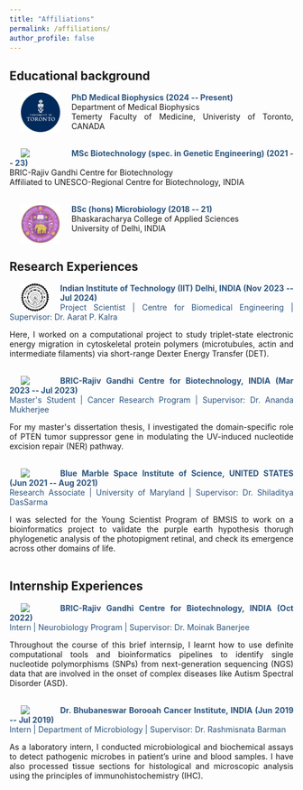 ```yaml
---
title: "Affiliations"
permalink: /affiliations/
author_profile: false
---
```

<style> body {text-align: justify} </style> <!-- Justify text. -->

## Educational background
<img src="/images/logo-uoft.png"
    width="70"
    hspace="20"
    align="left"> <span style="color:#2B547E">**PhD Medical Biophysics (2024 -- Present)**</span> <br>
    <span> Department of Medical Biophysics </span> <br>
    <span> Temerty Faculty of Medicine, Univeristy of Toronto, CANADA </span> <br> <br>

<img src="/images/logo_rgcb.png"
    width="70"
    hspace="20"
    align="left"> <span style="color:#2B547E">**MSc Biotechnology (spec. in Genetic Engineering) (2021 -- 23)**</span> <br>
    <span> BRIC-Rajiv Gandhi Centre for Biotechnology </span> <br>
    <span> Affiliated to UNESCO-Regional Centre for Biotechnology, INDIA </span> <br> <br>

<img src="/images/logo_du.png"
    width="70"
    hspace="20"
    align="left"> <span style="color:#2B547E">**BSc (hons) Microbiology (2018 -- 21)**</span> <br>
    <span> Bhaskaracharya College of Applied Sciences </span> <br>
    <span> University of Delhi, INDIA </span> <br> <br>

## Research Experiences
<img src="/images/logo-iitd-new.png"
    width="50"
    hspace="20"
    align="left"> <span style="color:#2B547E">**Indian Institute of Technology (IIT) Delhi, INDIA (Nov 2023 -- Jul 2024)**</span> <br>
    <span style="color:#2B547E"> Project Scientist | Centre for Biomedical Engineering | Supervisor: Dr. Aarat P. Kalra </span> <br>

Here, I worked on a computational project to study triplet-state electronic energy migration in cytoskeletal protein polymers (microtubules, actin and intermediate filaments) via short-range Dexter Energy Transfer (DET).
<br><br>

<img src="/images/logo_rgcb.png"
    width="50"
    hspace="20"
    align="left"> <span style="color:#2B547E">**BRIC-Rajiv Gandhi Centre for Biotechnology, INDIA (Mar 2023 -- Jul 2023)**</span> <br> 
    <span style="color:#2B547E"> Master's Student | Cancer Research Program | Supervisor: Dr. Ananda Mukherjee </span> <br>

For my master's dissertation thesis, I investigated the domain-specific role of PTEN tumor suppressor gene in modulating the UV-induced nucleotide excision repair (NER) pathway.
<br><br>

<img src="/images/logo_bmsis.png"
    width="50"
    hspace="20"
    align="left"> <span style="color:#2B547E">**Blue Marble Space Institute of Science, UNITED STATES (Jun 2021 -- Aug 2021)**</span> <br>
    <span style="color:#2B547E"> Research Associate | University of Maryland | Supervisor: Dr. Shiladitya DasSarma </span> <br>

I was selected for the Young Scientist Program of BMSIS to work on a bioinformatics project to validate the purple earth hypothesis thorugh phylogenetic analysis of the photopigment retinal, and check its emergence across other domains of life.
<br><br>

## Internship Experiences

<img src="/images/logo_rgcb.png"
    width="50"
    hspace="20"
    align="left"> <span style="color:#2B547E">**BRIC-Rajiv Gandhi Centre for Biotechnology, INDIA (Oct 2022)**</span> <br>
    <span style="color:#2B547E"> Intern | Neurobiology Program | Supervisor: Dr. Moinak Banerjee </span> <br>

Throughout the course of this brief internsip, I learnt how to use definite computational tools and bioinformatics pipelines to identify single nucleotide polymorphisms (SNPs) from next-generation sequencing (NGS) data that are involved in the onset of complex diseases like Autism Spectral Disorder (ASD).
<br><br>

<img src="/images/logo_bbci.png"
    width="50"
    hspace="20"
    align="left"> <span style="color:#2B547E">**Dr. Bhubaneswar Borooah Cancer Institute, INDIA (Jun 2019 -- Jul 2019)**</span> <br>
    <span style="color:#2B547E"> Intern | Department of Microbiology | Supervisor: Dr. Rashmisnata Barman </span> <br>

As a laboratory intern, I conducted microbiological and biochemical assays to detect pathogenic microbes in patient’s urine and blood samples. I have also processed tissue sections for histological and microscopic analysis using the principles of immunohistochemistry (IHC).
<br>
